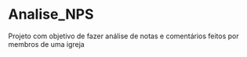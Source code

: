 # Analise_NPS
Projeto com objetivo de fazer análise de notas e comentários feitos por membros de uma igreja
